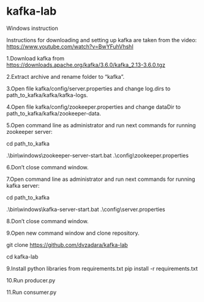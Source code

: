 # kafka-lab
Windows instruction

Instructions for downloading and setting up kafka are taken from the video: https://www.youtube.com/watch?v=BwYFuhVhshI

1.Download kafka from https://downloads.apache.org/kafka/3.6.0/kafka_2.13-3.6.0.tgz

2.Extract archive and rename folder to “kafka”.

3.Open file kafka/config/server.properties and change log.dirs to path_to_kafka/kafka/kafka-logs.

4.Open file kafka/config/zookeeper.properties and change dataDir to path_to_kafka/kafka/zookeeper-data.

5.Open command line as administrator and run next commands for running zookeeper server:

cd path_to_kafka

.\bin\windows\zookeeper-server-start.bat .\config\zookeeper.properties

6.Don’t close command window.

7.Open command line as administrator and run next commands for running kafka server:

cd path_to_kafka

.\bin\windows\kafka-server-start.bat .\config\server.properties

8.Don’t close command window.

9.Open new command window and clone repository.

git clone https://github.com/dvzadara/kafka-lab

cd kafka-lab

9.Install python libraries from requirements.txt
pip install -r requirements.txt

10.Run producer.py

11.Run consumer.py
